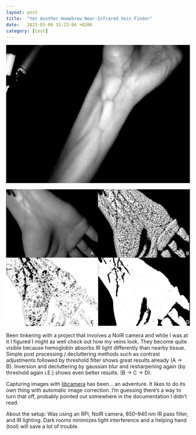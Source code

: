 ```yaml
---
layout: post
title:  "Yet Another Homebrew Near-Infrared Vein Finder"
date:   2025-05-09 15:23:04 +0200
category: [test]
---
```

![Screencap of veins in an arm using a pi camera module, IR filter and lights.](/images/1746804975_image.png)

![Screencap of veins in an arm using a pi camera module, IR filter and lights.](/images/1746804975_image2.jpg)

Been tinkering with a project that involves a NoIR camera and while I was at it I figured I might as well check out how my veins look. They become quite visible because hemoglobin absorbs IR light differently than nearby tissue. Simple post processing / decluttering methods such as contrast adjustments followed by threshold filter shows great results already (A -> B). Inversion and decluttering by gaussian blur and resharpening again (by threshold again i.E.) shows even better results. (B -> C -> D). 

Capturing images with [libcamera](https://github.com/raspberrypi/libcamera) has been... an adventure. It likes to do its own thing with automatic image correction. I’m guessing there’s a way to turn that off, probably pointed out somewhere in the documentation I didn’t read.

About the setup: Was using an RPi, NoIR camera, 850–940 nm IR pass filter, and IR lighting. Dark rooms minimizes light interference and a helping hand (tool) will save a lot of trouble.